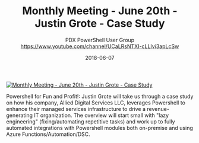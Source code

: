 ﻿---
title: Monthly Meeting - June 20th - Justin Grote - Case Study
date: 2018-06-07
tags: Portland, Oregon, English, UserGroup, PDX PowerShell User Group
author: PDX PowerShell User Group https://www.youtube.com/channel/UCaLRsNTXI-cLLIvi3apLcSw
---

[![Monthly Meeting - June 20th - Justin Grote - Case Study](https://i2.ytimg.com/vi/qgyl-ejmRWA/hqdefault.jpg "Monthly Meeting - June 20th - Justin Grote - Case Study")](https://www.youtube.com/watch?v=qgyl-ejmRWA)

Powershell for Fun and Profit!: Justin Grote will take us through a case study on how his company, Allied Digital Services LLC, leverages Powershell to enhance their managed services infrastructure to drive a revenue-generating IT organization. The overview will start small with "lazy engineering" (fixing/automating repetitive tasks) and work up to fully automated integrations with Powershell modules both on-premise and using Azure Functions/Automation/DSC.
